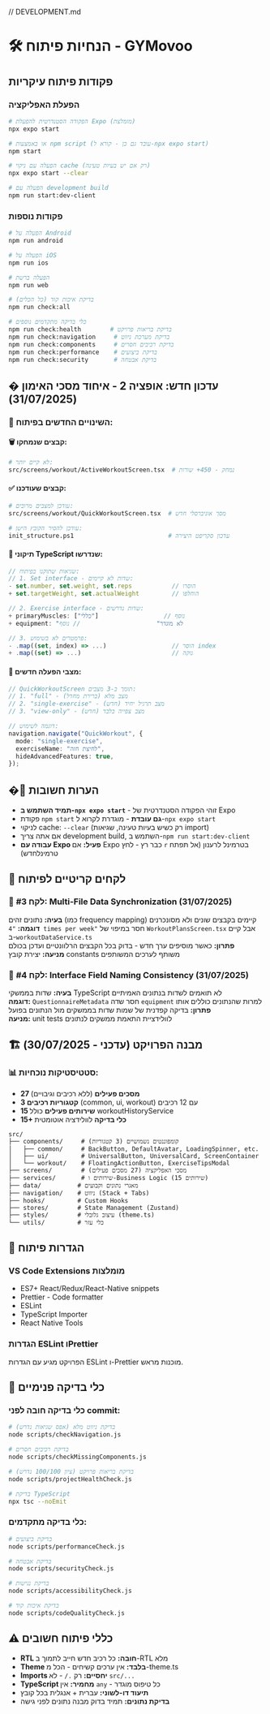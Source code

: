 // DEVELOPMENT.md

# 🛠️ הנחיות פיתוח - GYMovoo

## פקודות פיתוח עיקריות

### הפעלת האפליקציה

```bash
# הפקודה הסטנדרטית להפעלת Expo (מומלצת)
npx expo start

# או באמצעות npm script (עובד גם כן - קורא ל-npx expo start)
npm start

# הפעלה עם ניקוי cache (רק אם יש בעיות טעינה)
npx expo start --clear

# הפעלה עם development build
npm run start:dev-client
```

### פקודות נוספות

```bash
# הפעלה על Android
npm run android

# הפעלה על iOS
npm run ios

# הפעלה ברשת
npm run web

# בדיקת איכות קוד (כל הכלים)
npm run check:all

# כלי בדיקה מתקדמים נוספים
npm run check:health        # בדיקת בריאות פרויקט
npm run check:navigation     # בדיקת מערכת ניווט
npm run check:components     # בדיקת רכיבים חסרים
npm run check:performance    # בדיקת ביצועים
npm run check:security       # בדיקת אבטחה
```

## � עדכון חדש: אופציה 2 - איחוד מסכי האימון (31/07/2025)

### 🎯 השינויים החדשים בפיתוח:

#### 🗑️ **קבצים שנמחקו:**

```bash
# לא קיים יותר:
src/screens/workout/ActiveWorkoutScreen.tsx  # נמחק - 450+ שורות
```

#### ✅ **קבצים שעודכנו:**

```bash
# עודכן למצבים מרובים:
src/screens/workout/QuickWorkoutScreen.tsx  # מסך אוניברסלי חדש

# עודכן להסיר הקובץ הישן:
init_structure.ps1                          # עדכון סקריפט היצירה
```

#### 🔧 **תיקוני TypeScript שנדרשו:**

```typescript
// שגיאות שתוקנו בפיתוח:
// 1. Set interface - שדות לא קיימים:
- set.number, set.weight, set.reps           // הוסרו
+ set.targetWeight, set.actualWeight         // הוחלפו

// 2. Exercise interface - שדות נדרשים:
+ primaryMuscles: ["כללי"]                  // נוסף
+ equipment: "לא מוגדר"                     // נוסף

// 3. פרמטרים לא בשימוש:
- .map((set, index) => ...)                  // הוסר index
+ .map((set) => ...)                         // נוקה
```

#### 📱 **מצבי הפעלה חדשים:**

```typescript
// QuickWorkoutScreen תומך ב-3 מצבים:
// 1. "full" - מצב מלא (ברירת מחדל)
// 2. "single-exercise" - מצב תרגיל יחיד (חדש)
// 3. "view-only" - מצב צפייה בלבד (חדש)

// דוגמה לשימוש:
navigation.navigate("QuickWorkout", {
  mode: "single-exercise",
  exerciseName: "לחיצת חזה",
  hideAdvancedFeatures: true,
});
```

## �📝 הערות חשובות

- **תמיד השתמש ב-`npx expo start`** - זוהי הפקודה הסטנדרטית של Expo
- פקודת `npm start` **גם עובדת** - מוגדרת לקרוא ל-`npx expo start`
- לניקוי cache: `--clear` (רק כשיש בעיות טעינה, שגיאות import)
- אם אתה צריך development build, השתמש ב-`npm run start:dev-client`
- **עבודה עם Expo פעיל:** אם Expo כבר רץ - לחץ `r` בטרמינל לרענון (אל תפתח טרמינלחדש)

## 🎯 לקחים קריטיים לפיתוח

### 🔧 לקח #3: Multi-File Data Synchronization (31/07/2025)

**בעיה:** נתונים זהים (כמו frequency mapping) קיימים בקבצים שונים ולא מסונכרנים  
**דוגמה:** `"4 times per week"` חסר במיפוי של `WorkoutPlansScreen.tsx` אבל קיים ב-`workoutDataService.ts`  
**פתרון:** כאשר מוסיפים ערך חדש - בדוק בכל הקבצים הרלוונטיים ועדכן בכולם  
**מניעה:** יצירת קובץ constants משותף לערכים המשותפים

### 🔧 לקח #4: Interface Field Naming Consistency (31/07/2025)

**בעיה:** שדות בממשקי TypeScript לא תואמים לשדות בנתונים האמיתיים  
**דוגמה:** `QuestionnaireMetadata` חסר שדה `equipment` למרות שהנתונים כוללים אותו  
**פתרון:** בדיקה קפדנית של שמות שדות בממשקים מול הנתונים בפועל  
**מניעה:** unit tests לוולידציית התאמת ממשקים לנתונים

## 🏗️ מבנה הפרויקט (עדכני - 30/07/2025)

### 📊 סטטיסטיקות נוכחיות:

- **27 מסכים פעילים** (ללא רכיבים וגיבויים)
- **3 קטגוריות רכיבים** (common, ui, workout) עם 12 רכיבים
- **15 שירותים פעילים** כולל workoutHistoryService
- **15+ כלי בדיקה** לוולידציה אוטומטית

```
src/
├── components/     # קומפוננטים נשמושיים (3 קטגוריות)
│   ├── common/     # BackButton, DefaultAvatar, LoadingSpinner, etc.
│   ├── ui/         # UniversalButton, UniversalCard, ScreenContainer
│   └── workout/    # FloatingActionButton, ExerciseTipsModal
├── screens/        # מסכי האפליקציה (27 מסכים פעילים)
├── services/       # שירותים ו-Business Logic (15 שירותים)
├── data/          # מאגרי נתונים וקבועים
├── navigation/    # ניווט (Stack + Tabs)
├── hooks/         # Custom Hooks
├── stores/        # State Management (Zustand)
├── styles/        # עיצוב גלובלי (theme.ts)
└── utils/         # כלי עזר
```

## 🔧 הגדרות פיתוח

### VS Code Extensions מומלצות

- ES7+ React/Redux/React-Native snippets
- Prettier - Code formatter
- ESLint
- TypeScript Importer
- React Native Tools

### הגדרות ESLint וPrettier

הפרויקט מגיע עם הגדרות ESLint ו-Prettier מוכנות מראש.

## 🧪 כלי בדיקה פנימיים

### כלי בדיקה חובה לפני commit:

```bash
# בדיקת ניווט מלא (אפס שגיאות נדרש)
node scripts/checkNavigation.js

# בדיקת רכיבים חסרים
node scripts/checkMissingComponents.js

# בדיקת בריאות פרויקט (ציון 100/100 נדרש)
node scripts/projectHealthCheck.js

# בדיקת TypeScript
npx tsc --noEmit
```

### כלי בדיקה מתקדמים:

```bash
# בדיקת ביצועים
node scripts/performanceCheck.js

# בדיקת אבטחה
node scripts/securityCheck.js

# בדיקת נגישות
node scripts/accessibilityCheck.js

# בדיקת איכות קוד
node scripts/codeQualityCheck.js
```

## ⚠️ כללי פיתוח חשובים

- **RTL חובה:** כל רכיב חדש חייב לתמוך ב-RTL מלא
- **Theme בלבד:** אין ערכים קשיחים - הכל מ-theme.ts
- **Imports יחסיים:** רק `./` - לא `src/...`
- **TypeScript מחמיר:** אין `any` - כל טיפוס מוגדר
- **תיעוד דו-לשוני:** עברית + אנגלית בכל קובץ
- **בדיקת נתונים:** תמיד בדוק מבנה נתונים לפני גישה
